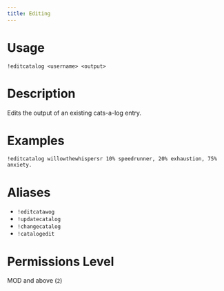 ```yaml
---
title: Editing
---
```


# Usage

```
!editcatalog <username> <output>
```

# Description

Edits the output of an existing cats-a-log entry.

# Examples

```
!editcatalog willowthewhispersr 10% speedrunner, 20% exhaustion, 75% anxiety.
```

# Aliases

 - `!editcatawog`
 - `!updatecatalog`
 - `!changecatalog`
 - `!catalogedit`

# Permissions Level

MOD and above (`2`)
